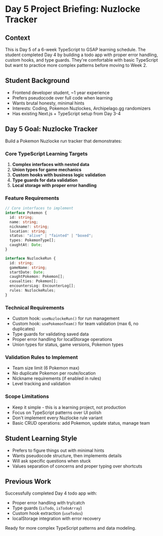 # Day 5 Project Briefing: Nuzlocke Tracker

## Context

This is Day 5 of a 6-week TypeScript to GSAP learning schedule. The student completed Day 4 by building a todo app with proper error handling, custom hooks, and type guards. They're comfortable with basic TypeScript but want to practice more complex patterns before moving to Week 2.

## Student Background

- Frontend developer student, ~1 year experience
- Prefers pseudocode over full code when learning
- Wants brutal honesty, minimal hints
- Interests: Coding, Pokemon Nuzlockes, Archipelago.gg randomizers
- Has existing Next.js + TypeScript setup from Day 3-4

## Day 5 Goal: Nuzlocke Tracker

Build a Pokemon Nuzlocke run tracker that demonstrates:

### Core TypeScript Learning Targets

1. **Complex interfaces with nested data**
2. **Union types for game mechanics**
3. **Custom hooks with business logic validation**
4. **Type guards for data validation**
5. **Local storage with proper error handling**

### Feature Requirements

```typescript
// Core interfaces to implement
interface Pokemon {
  id: string;
  name: string;
  nickname?: string;
  location: string;
  status: "alive" | "fainted" | "boxed";
  types: PokemonType[];
  caughtAt: Date;
}

interface NuzlockeRun {
  id: string;
  gameName: string;
  startDate: Date;
  caughtPokemon: Pokemon[];
  casualties: Pokemon[];
  encountersLog: EncounterLog[];
  rules: NuzlockeRules;
}
```

### Technical Requirements

- Custom hook: `useNuzlockeRun()` for run management
- Custom hook: `usePokemonTeam()` for team validation (max 6, no duplicates)
- Type guards for validating saved data
- Proper error handling for localStorage operations
- Union types for status, game versions, Pokemon types

### Validation Rules to Implement

- Team size limit (6 Pokemon max)
- No duplicate Pokemon per route/location
- Nickname requirements (if enabled in rules)
- Level tracking and validation

### Scope Limitations

- Keep it simple - this is a learning project, not production
- Focus on TypeScript patterns over UI polish
- Don't implement every Nuzlocke rule variant
- Basic CRUD operations: add Pokemon, update status, manage team

## Student Learning Style

- Prefers to figure things out with minimal hints
- Wants pseudocode structure, then implements details
- Will ask specific questions when stuck
- Values separation of concerns and proper typing over shortcuts

## Previous Work

Successfully completed Day 4 todo app with:

- Proper error handling with try/catch
- Type guards (`isTodo`, `isTodoArray`)
- Custom hook extraction (`useTodos`)
- localStorage integration with error recovery

Ready for more complex TypeScript patterns and data modeling.
